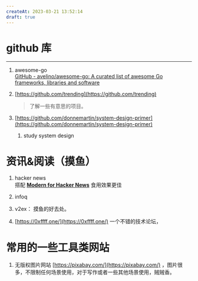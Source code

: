 ```yaml
---
createAt: 2023-03-21 13:52:14
draft: true
---
```

# github 库

---

1.  awesome-go  
    [GitHub - avelino/awesome-go: A curated list of awesome Go frameworks, libraries and software](https://github.com/avelino/awesome-go)
    
2.  [](https://github.com/trending)[https://github.com/trending](https://github.com/trending)

    > 了解一些有意思的项目。

3.  [https://github.com/donnemartin/system-design-primer](https://github.com/donnemartin/system-design-primer)
    1.  study system design

# 资讯&阅读（摸鱼）

1.  hacker news  
    搭配 **[Modern for Hacker News](https://chrome.google.com/webstore/detail/modern-for-hacker-news/dabkegjlekdcmefifaolmdhnhdcplklo)** 食用效果更佳
2.  infoq
    
3.  v2ex： 摸鱼的好去处。
    
4.  [](https://0xffff.one/)[https://0xffff.one/](https://0xffff.one/) 一个不错的技术论坛，
    

# 常用的一些工具类网站

1.  无版权图片网站 [](https://pixabay.com/)[https://pixabay.com/](https://pixabay.com/) ，图片很多，不限制任何场景使用，对于写作或者一些其他场景使用，贼贼香。